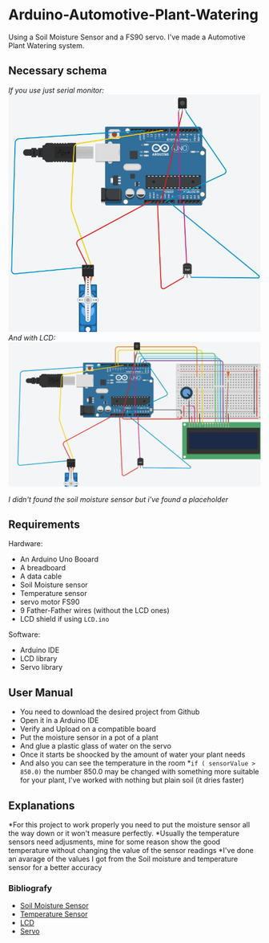 # Arduino-Automotive-Plant-Watering
Using a  Soil Moisture Sensor and a FS90 servo. I've made a Automotive Plant Watering system.

## Necessary schema 
_If you use just serial monitor:_
![Screenshot](serial_ardu.png)
_And with LCD:_
![Screenshot](lcd_ardu.png)

_I didn't found the soil moisture sensor but i've found a placeholder_
## Requirements
  Hardware:
  * An Arduino Uno Booard
  * A breadboard
  * A data cable
  * Soil Moisture sensor
  * Temperature sensor
  * servo motor FS90
  * 9 Father-Father wires (without the LCD ones)
  * LCD shield if using `LCD.ino`
  
  Software:
  * Arduino IDE
  * LCD library
  * Servo library
## User Manual
* You need to download the desired project from Github
* Open it in a Arduino IDE
* Verify and Upload on a compatible board
* Put the moisture sensor in a pot of a plant
* And glue a plastic glass of water on the servo
* Once it starts be shoocked by the amount of water your plant needs
* And also you can see the temperature in the room
  *```if ( sensorValue > 850.0)``` the number 850.0 may be changed with something more suitable for your plant, I've worked with nothing but plain soil (it dries faster)
## Explanations
  *For this project to work properly you need to put the moisture sensor all the way down or it won't measure perfectly.
  *Usually the temperature sensors need adjusments, mine for some reason show the good temperature without changing the value of the sensor readings
  *I've done an avarage of the values I got from the Soil moisture and temperature sensor for a better accuracy
  ### Bibliografy
* [Soil Moisture Sensor](https://create.arduino.cc/projecthub/electropeak/complete-guide-to-use-soil-moisture-sensor-w-examples-756b1f)
* [Temperature Sensor](https://learn.adafruit.com/tmp36-temperature-sensor/using-a-temp-sensor)
* [LCD](https://www.robofun.ro/shield-lcd-16x2)
* [Servo](https://www.instructables.com/id/Arduino-Servo-Motors/)
